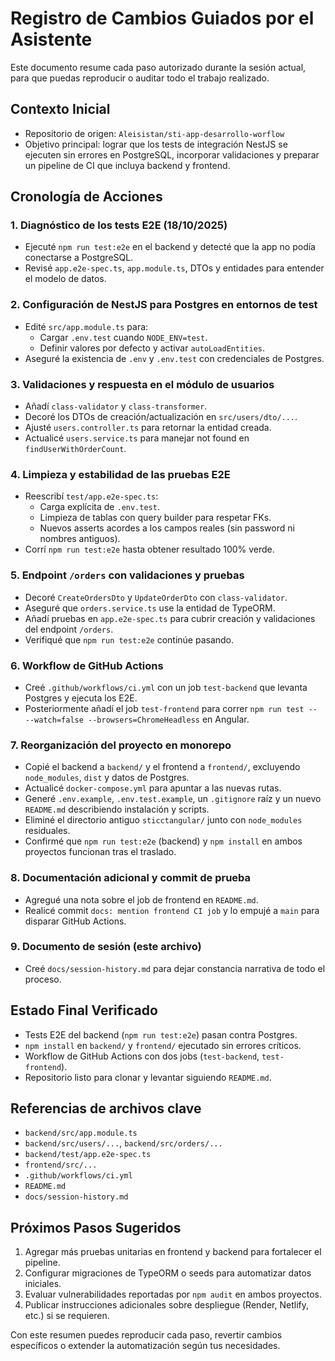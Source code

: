 # Registro de Cambios Guiados por el Asistente

Este documento resume cada paso autorizado durante la sesión actual, para que puedas reproducir o auditar todo el trabajo realizado.

## Contexto Inicial
- Repositorio de origen: `Aleisistan/sti-app-desarrollo-worflow`
- Objetivo principal: lograr que los tests de integración NestJS se ejecuten sin errores en PostgreSQL, incorporar validaciones y preparar un pipeline de CI que incluya backend y frontend.

## Cronología de Acciones

### 1. Diagnóstico de los tests E2E (18/10/2025)
- Ejecuté `npm run test:e2e` en el backend y detecté que la app no podía conectarse a PostgreSQL.
- Revisé `app.e2e-spec.ts`, `app.module.ts`, DTOs y entidades para entender el modelo de datos.

### 2. Configuración de NestJS para Postgres en entornos de test
- Edité `src/app.module.ts` para:
  - Cargar `.env.test` cuando `NODE_ENV=test`.
  - Definir valores por defecto y activar `autoLoadEntities`.
- Aseguré la existencia de `.env` y `.env.test` con credenciales de Postgres.

### 3. Validaciones y respuesta en el módulo de usuarios
- Añadí `class-validator` y `class-transformer`.
- Decoré los DTOs de creación/actualización en `src/users/dto/...`.
- Ajusté `users.controller.ts` para retornar la entidad creada.
- Actualicé `users.service.ts` para manejar not found en `findUserWithOrderCount`.

### 4. Limpieza y estabilidad de las pruebas E2E
- Reescribí `test/app.e2e-spec.ts`:
  - Carga explícita de `.env.test`.
  - Limpieza de tablas con query builder para respetar FKs.
  - Nuevos asserts acordes a los campos reales (sin password ni nombres antiguos).
- Corrí `npm run test:e2e` hasta obtener resultado 100% verde.

### 5. Endpoint `/orders` con validaciones y pruebas
- Decoré `CreateOrdersDto` y `UpdateOrderDto` con `class-validator`.
- Aseguré que `orders.service.ts` use la entidad de TypeORM.
- Añadí pruebas en `app.e2e-spec.ts` para cubrir creación y validaciones del endpoint `/orders`.
- Verifiqué que `npm run test:e2e` continúe pasando.

### 6. Workflow de GitHub Actions
- Creé `.github/workflows/ci.yml` con un job `test-backend` que levanta Postgres y ejecuta los E2E.
- Posteriormente añadí el job `test-frontend` para correr `npm run test -- --watch=false --browsers=ChromeHeadless` en Angular.

### 7. Reorganización del proyecto en monorepo
- Copié el backend a `backend/` y el frontend a `frontend/`, excluyendo `node_modules`, `dist` y datos de Postgres.
- Actualicé `docker-compose.yml` para apuntar a las nuevas rutas.
- Generé `.env.example`, `.env.test.example`, un `.gitignore` raíz y un nuevo `README.md` describiendo instalación y scripts.
- Eliminé el directorio antiguo `sticctangular/` junto con `node_modules` residuales.
- Confirmé que `npm run test:e2e` (backend) y `npm install` en ambos proyectos funcionan tras el traslado.

### 8. Documentación adicional y commit de prueba
- Agregué una nota sobre el job de frontend en `README.md`.
- Realicé commit `docs: mention frontend CI job` y lo empujé a `main` para disparar GitHub Actions.

### 9. Documento de sesión (este archivo)
- Creé `docs/session-history.md` para dejar constancia narrativa de todo el proceso.

## Estado Final Verificado
- Tests E2E del backend (`npm run test:e2e`) pasan contra Postgres.
- `npm install` en `backend/` y `frontend/` ejecutado sin errores críticos.
- Workflow de GitHub Actions con dos jobs (`test-backend`, `test-frontend`).
- Repositorio listo para clonar y levantar siguiendo `README.md`.

## Referencias de archivos clave
- `backend/src/app.module.ts`
- `backend/src/users/...`, `backend/src/orders/...`
- `backend/test/app.e2e-spec.ts`
- `frontend/src/...`
- `.github/workflows/ci.yml`
- `README.md`
- `docs/session-history.md`

## Próximos Pasos Sugeridos
1. Agregar más pruebas unitarias en frontend y backend para fortalecer el pipeline.
2. Configurar migraciones de TypeORM o seeds para automatizar datos iniciales.
3. Evaluar vulnerabilidades reportadas por `npm audit` en ambos proyectos.
4. Publicar instrucciones adicionales sobre despliegue (Render, Netlify, etc.) si se requieren.

Con este resumen puedes reproducir cada paso, revertir cambios específicos o extender la automatización según tus necesidades.
